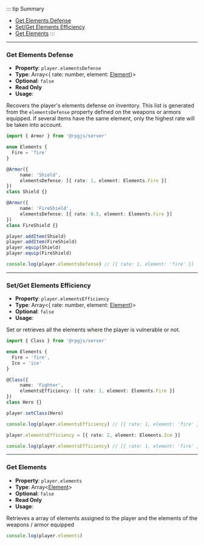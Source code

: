 ::: tip Summary
- [Get Elements Defense](#get-elements-defense)
- [Set/Get Elements Efficiency](#set-get-elements-efficiency)
- [Get Elements](#get-elements)
:::
---
### Get Elements Defense
- **Property**: `player.elementsDefense`
- **Type**: Array&lt;{ rate: number, element: [Element](/database/element.html)}&gt;
- **Optional**: `false`
- **Read Only** 
- **Usage**:

 
Recovers the player's elements defense on inventory.  This list is generated from the `elementsDefense` property defined on the weapons or armors equipped.
If several items have the same element, only the highest rate will be taken into account.

```ts
import { Armor } from '@rpgjs/server'

enum Elements {
  Fire = 'fire'
}

@Armor({
     name: 'Shield',
     elementsDefense: [{ rate: 1, element: Elements.Fire }]
})
class Shield {}

@Armor({
     name: 'FireShield',
     elementsDefense: [{ rate: 0.5, element: Elements.Fire }]
})
class FireShield {}

player.addItem(Shield)
player.addItem(FireShield)
player.equip(Shield)
player.equip(FireShield)

console.log(player.elementsDefense) // [{ rate: 1, element: 'fire' }]
``` 

---
### Set/Get Elements Efficiency
- **Property**: `player.elementsEfficiency`
- **Type**: Array&lt;{ rate: number, element: [Element](/database/element.html)}&gt;
- **Optional**: `false` 
- **Usage**:

 
Set or retrieves all the elements where the player is vulnerable or not. 

```ts
import { Class } from '@rpgjs/server'

enum Elements {
  Fire = 'fire',
  Ice = 'ice'
}

@Class({
     name: 'Fighter',
     elementsEfficiency: [{ rate: 1, element: Elements.Fire }]
})
class Hero {}

player.setClass(Hero)

console.log(player.elementsEfficiency) // [{ rate: 1, element: 'fire' }]

player.elementsEfficiency = [{ rate: 2, element: Elements.Ice }]

console.log(player.elementsEfficiency) // [{ rate: 1, element: 'fire' }, { rate: 2, element: 'ice' }]
``` 

---
### Get Elements
- **Property**: `player.elements`
- **Type**: Array&lt;[Element](/database/element.html)&gt;
- **Optional**: `false`
- **Read Only** 
- **Usage**:

 
Retrieves a array of elements assigned to the player and the elements of the weapons / armor equipped

```ts
console.log(player.elements)
``` 
